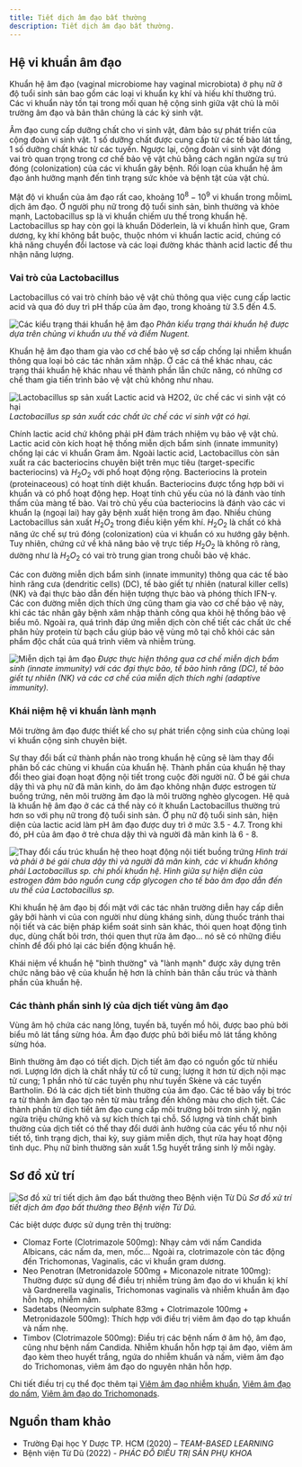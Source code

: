 ```yaml
---
title: Tiết dịch âm đạo bất thường
description: Tiết dịch âm đạo bất thường.
---
```


## Hệ vi khuẩn âm đạo

Khuẩn hệ âm đạo (vaginal microbiome hay vaginal microbiota) ở phụ nữ ở độ tuổi sinh sản bao gồm các loại vi khuẩn kỵ khí và hiếu khí thường trú. Các vi khuẩn này tồn tại trong mối quan hệ cộng sinh giữa vật chủ là môi trường âm đạo và bản thân chúng là các ký sinh vật.

Âm đạo cung cấp dưỡng chất cho vi sinh vật, đảm bảo sự phát triển của cộng đoàn vi sinh vật. 1 số dưỡng chất được cung cấp từ các tế bào lát tầng, 1 số dưỡng chất khác từ các tuyến. Ngược lại, cộng đoàn vi sinh vật đóng vai trò quan trọng trong cơ chế bảo vệ vật chủ bằng cách ngăn ngừa sự trú đóng (colonization) của các vi khuẩn gây bệnh. Rối loạn của khuẩn hệ âm đạo ảnh hưởng mạnh đến tình trạng sức khỏe và bệnh tật của vật chủ.

Mật độ vi khuẩn của âm đạo rất cao, khoảng $10^8 - 10^9$ vi khuẩn trong mỗimL dịch âm đạo. Ở người phụ nữ trong độ tuổi sinh sản, bình thường và khỏe mạnh, Lactobacillus sp là vi khuẩn chiếm ưu thế trong khuẩn hệ. Lactobacillus sp hay còn gọi là khuẩn Döderlein, là vi khuẩn hình que, Gram dương, kỵ khí không bắt buộc, thuộc nhóm vi khuẩn lactic acid, chúng có khả năng chuyển đổi lactose và các loại đường khác thành acid lactic để thu nhận năng lượng.

### Vai trò của Lactobacillus

Lactobacillus có vai trò chính bảo vệ vật chủ thông qua việc cung cấp lactic acid và qua đó duy trì pH thấp của âm đạo, trong khoảng từ 3.5 đến 4.5.

![Các kiểu trạng thái khuẩn hệ âm đạo](../../../../assets/phu-khoa/tiet-dich-am-dao-bat-thuong/cac-trang-thai-khuan-he-am-dao.png)
_Phân kiểu trạng thái khuẩn hệ được dựa trên chủng vi khuẩn ưu thế và điểm Nugent._

Khuẩn hệ âm đạo tham gia vào cơ chế bảo vệ sơ cấp chống lại nhiễm khuẩn thông qua loại bỏ các tác nhân xâm nhập. Ở các cá thể khác nhau, các trạng thái khuẩn hệ khác nhau về thành phần lẫn chức năng, có những cơ chế tham gia tiến trình bảo vệ vật chủ không như nhau.

![Lactobacillus sp sản xuất Lactic acid và H2O2, ức chế các vi sinh vật có hại](../../../../assets/phu-khoa/tiet-dich-am-dao-bat-thuong/lactobacillus-sp-san-xuat-acid-lactic-h2o2.png)
_Lactobacillus sp sản xuất các chất ức chế các vi sinh vật có hại._

Chính lactic acid chứ không phải pH đảm trách nhiệm vụ bảo vệ vật chủ. Lactic acid còn kích hoạt hệ thống miễn dịch bẩm sinh (innate immunity) chống lại các vi khuẩn Gram âm. Ngoài lactic acid, Lactobacillus còn sản xuất ra các bacteriocins chuyên biệt trên mục tiêu (target-specific bacteriocins) và $H_2O_2$ với phổ hoạt động rộng. Bacteriocins là protein (proteinaceous) có hoạt tính diệt khuẩn. Bacteriocins được tổng hợp bởi vi khuẩn và có phổ hoạt động hẹp. Hoạt tính chủ yếu của nó là đánh vào tính thấm của màng tế bào. Vai trò chủ yếu của bacteriocins là đánh vào các vi khuẩn lạ (ngoại lai) hay gây bệnh xuất hiện trong âm đạo. Nhiều chủng Lactobacillus sản xuất $H_2O_2$ trong điều kiện yếm khí. $H_2O_2$ là chất có khả năng ức chế sự trú đóng (colonization) của vi khuẩn có xu hướng gây bệnh. Tuy nhiên, chứng cứ về khả năng bảo vệ trực tiếp $H_2O_2$ là không rõ ràng, dường như là $H_2O_2$ có vai trò trung gian trong chuỗi bảo vệ khác.

Các con đường miễn dịch bẩm sinh (innate immunity) thông qua các tế bào hình răng cưa (dendritic cells) (DC), tế bào giết tự nhiên (natural killer cells) (NK) và đại thực bào dẫn đến hiện tượng thực bào và phóng thích IFN-γ. Các con đường miễn dịch thích ứng cũng tham gia vào cơ chế bảo vệ này, khi các tác nhân gây bệnh xâm nhập thành công qua khỏi hệ thống bảo vệ biểu mô. Ngoài ra, quá trình đáp ứng miễn dịch còn chế tiết các chất ức chế phân hủy protein từ bạch cầu giúp bảo vệ vùng mô tại chỗ khỏi các sản phẩm độc chất của quá trình viêm và nhiễm trùng.

![Miễn dịch tại âm đạo](../../../../assets/phu-khoa/tiet-dich-am-dao-bat-thuong/mien-dich-tai-am-dao.png)
_Được thực hiện thông qua cơ chế miễn dịch bẩm sinh (innate immunity) với các đại thực bào, tế bào hình răng (DC), tế bào giết tự nhiên (NK) và các cơ chế của miễn dịch thích nghi (adaptive immunity)._

### Khái niệm hệ vi khuẩn lành mạnh

Môi trường âm đạo được thiết kế cho sự phát triển cộng sinh của chủng loại vi khuẩn cộng sinh chuyên biệt.

Sự thay đổi bất cứ thành phần nào trong khuẩn hệ cũng sẽ làm thay đổi phân bố các chủng vi khuẩn của khuẩn hệ. Thành phần của khuẩn hệ thay đổi theo giai đoạn hoạt động nội tiết trong cuộc đời người nữ. Ở bé gái chưa dậy thì và phụ nữ đã mãn kinh, do âm đạo không nhận được estrogen từ buồng trứng, nên môi trường âm đạo là môi trường nghèo glycogen. Hệ quả là khuẩn hệ âm đạo ở các cá thể này có ít khuẩn Lactobacillus thường trú hơn so với phụ nữ trong độ tuổi sinh sản. Ở phụ nữ độ tuổi sinh sản, hiện diện của lactic acid làm pH âm đạo được duy trì ở mức 3.5 - 4.7. Trong khi đó, pH của âm đạo ở trẻ chưa dậy thì và người đã mãn kinh là 6 - 8.

![Thay đổi cấu trúc khuẩn hệ theo hoạt động nội tiết buồng trứng](../../../../assets/phu-khoa/tiet-dich-am-dao-bat-thuong/thay-doi-khuan-he-theo-noi-tiet-buong-trung.png)
_Hình trái và phải ở bé gái chưa dậy thì và người đã mãn kinh, các vi khuẩn không phải Lactobacillus sp. chi phối khuẩn hệ. Hình giữa sự hiện diện của estrogen đảm bảo nguồn cung cấp glycogen cho tế bào âm đạo dẫn đến ưu thế của Lactobacillus sp._

Khi khuẩn hệ âm đạo bị đối mặt với các tác nhân trường diễn hay cấp diễn gây bởi hành vi của con người như dùng kháng sinh, dùng thuốc tránh thai nội tiết và các biện pháp kiểm soát sinh sản khác, thói quen hoạt động tình dục, dùng chất bôi trơn, thói quen thụt rửa âm đạo… nó sẽ có những điều chỉnh để đối phó lại các biến động khuẩn hệ.

Khái niệm về khuẩn hệ "bình thường" và "lành mạnh" được xây dựng trên chức năng bảo vệ của khuẩn hệ hơn là chính bản thân cấu trúc và thành phần của khuẩn hệ.

### Các thành phần sinh lý của dịch tiết vùng âm đạo

Vùng âm hộ chứa các nang lông, tuyến bã, tuyến mồ hôi, được bao phủ bởi biểu mô lát tầng sừng hóa. Âm đạo được phủ bởi biểu mô lát tầng không sừng hóa.

Bình thường âm đạo có tiết dịch. Dịch tiết âm đạo có nguồn gốc từ nhiều nơi. Lượng lớn dịch là chất nhầy từ cổ tử cung; lượng ít hơn từ dịch nội mạc tử cung; 1 phần nhỏ từ các tuyến phụ như tuyến Skène và các tuyến Bartholin. Đó là các dịch tiết bình thường của âm đạo. Các tế bào vẩy bị tróc ra từ thành âm đạo tạo nên từ màu trắng đến không màu cho dịch tiết. Các thành phần từ dịch tiết âm đạo cung cấp môi trường bôi trơn sinh lý, ngăn ngừa triệu chứng khô và sự kích thích tại chỗ. Số lượng và tính chất bình thường của dịch tiết có thể thay đổi dưới ảnh hưởng của các yếu tố như nội tiết tố, tình trạng dịch, thai kỳ, suy giảm miễn dịch, thụt rửa hay hoạt động tình dục. Phụ nữ bình thường sản xuất 1.5g huyết trắng sinh lý mỗi ngày.

## Sơ đồ xử trí

![Sơ đồ xử trí tiết dịch âm đạo bất thường theo Bệnh viện Từ Dũ](../../../../assets/phu-khoa/tiet-dich-am-dao-bat-thuong/so-do-xu-tri-tiet-dich-am-dao-bat-thuong.jpg)
_Sơ đồ xử trí tiết dịch âm đạo bất thường theo Bệnh viện Từ Dũ._

Các biệt dược được sử dụng trên thị trường:

- Clomaz Forte (Clotrimazole 500mg): Nhạy cảm với nấm Candida Albicans, các nấm da, men, mốc… Ngoài ra, clotrimazole còn tác động đến Trichomonas, Vaginalis, các vi khuẩn gram dương.
- Neo Penotran (Metronidazole 500mg + Miconazole nitrate 100mg): Thường được sử dụng để điều trị nhiễm trùng âm đạo do vi khuẩn kị khí và Gardnerella vaginalis, Trichomonas vaginalis và nhiễm khuẩn âm đạo hỗn hợp, nhiễm nấm.
- Sadetabs (Neomycin sulphate 83mg + Clotrimazole 100mg + Metronidazole 500mg): Thích hợp với điều trị viêm âm đạo do tạp khuẩn và nấm nhẹ.
- Timbov (Clotrimazole 500mg): Điều trị các bệnh nấm ở âm hộ, âm đạo, cũng như bệnh nấm Candida. Nhiễm khuẩn hỗn hợp tại âm đạo, viêm âm đạo kèm theo huyết trắng, ngứa do nhiễm khuẩn và nấm, viêm âm đạo do Trichomonas, viêm âm đạo do nguyên nhân hỗn hợp.

Chi tiết điều trị cụ thể đọc thêm tại [Viêm âm đạo nhiễm khuẩn](/phu-khoa/tiet-dich-am-dao-bat-thuong/02_viem-am-dao-nhiem-khuan), [Viêm âm đạo do nấm](/phu-khoa/tiet-dich-am-dao-bat-thuong/03_viem-am-dao-do-nam), [Viêm âm đạo do Trichomonads](/phu-khoa/tiet-dich-am-dao-bat-thuong/04_viem-am-dao-do-trichomonas).

## Nguồn tham khảo

- Trường Đại học Y Dược TP. HCM (2020) – _TEAM-BASED LEARNING_
- Bệnh viện Từ Dũ (2022) - _PHÁC ĐỒ ĐIỀU TRỊ SẢN PHỤ KHOA_

